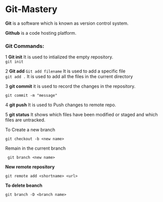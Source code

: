 # Git-Mastery

**Git** is a software which is known as version control system.

**Github** is a code hosting platform.

### Git Commands:

1 **Git init** It is used to intialized the empty repository.<br/>
```git init```<br/>

2 **Git add** 
   ```Git add filename``` It is used to add a specific file<br/>
   ```git add .``` It is used to add all the files in the current directory<br/>

3 **git commit** it is used to record the changes in the repository.<br/>

 ```git commit -m "message"```

4 **git push**  It is used to Push changes to remote repo.

5 **git status** It shows which files have been modified or staged and which files are untracked.

To Create a new branch

```
git checkout -b <new name>
```

Remain in the current branch

```
 git branch <new name> 
```

**New remote repository**

```
git remote add <shortname> <url>
```

**To delete beanch**

```
git branch -D <branch name>
```




